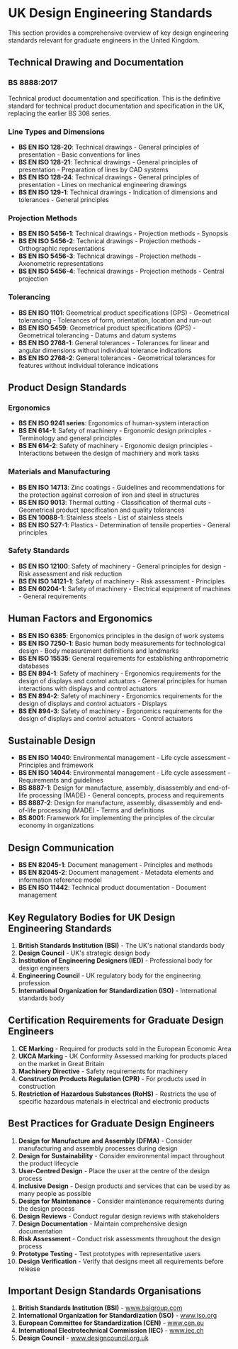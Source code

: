 # UK Design Engineering Standards

This section provides a comprehensive overview of key design engineering standards relevant for graduate engineers in the United Kingdom.

## Technical Drawing and Documentation

### BS 8888:2017
Technical product documentation and specification. This is the definitive standard for technical product documentation and specification in the UK, replacing the earlier BS 308 series.

### Line Types and Dimensions

- **BS EN ISO 128-20**: Technical drawings - General principles of presentation - Basic conventions for lines
- **BS EN ISO 128-21**: Technical drawings - General principles of presentation - Preparation of lines by CAD systems
- **BS EN ISO 128-24**: Technical drawings - General principles of presentation - Lines on mechanical engineering drawings
- **BS EN ISO 129-1**: Technical drawings - Indication of dimensions and tolerances - General principles

### Projection Methods

- **BS EN ISO 5456-1**: Technical drawings - Projection methods - Synopsis
- **BS EN ISO 5456-2**: Technical drawings - Projection methods - Orthographic representations
- **BS EN ISO 5456-3**: Technical drawings - Projection methods - Axonometric representations
- **BS EN ISO 5456-4**: Technical drawings - Projection methods - Central projection

### Tolerancing

- **BS EN ISO 1101**: Geometrical product specifications (GPS) - Geometrical tolerancing - Tolerances of form, orientation, location and run-out
- **BS EN ISO 5459**: Geometrical product specifications (GPS) - Geometrical tolerancing - Datums and datum systems
- **BS EN ISO 2768-1**: General tolerances - Tolerances for linear and angular dimensions without individual tolerance indications
- **BS EN ISO 2768-2**: General tolerances - Geometrical tolerances for features without individual tolerance indications

## Product Design Standards

### Ergonomics

- **BS EN ISO 9241 series**: Ergonomics of human-system interaction
- **BS EN 614-1**: Safety of machinery - Ergonomic design principles - Terminology and general principles
- **BS EN 614-2**: Safety of machinery - Ergonomic design principles - Interactions between the design of machinery and work tasks

### Materials and Manufacturing

- **BS EN ISO 14713**: Zinc coatings - Guidelines and recommendations for the protection against corrosion of iron and steel in structures
- **BS EN ISO 9013**: Thermal cutting - Classification of thermal cuts - Geometrical product specification and quality tolerances
- **BS EN 10088-1**: Stainless steels - List of stainless steels
- **BS EN ISO 527-1**: Plastics - Determination of tensile properties - General principles

### Safety Standards

- **BS EN ISO 12100**: Safety of machinery - General principles for design - Risk assessment and risk reduction
- **BS EN ISO 14121-1**: Safety of machinery - Risk assessment - Principles
- **BS EN 60204-1**: Safety of machinery - Electrical equipment of machines - General requirements

## Human Factors and Ergonomics

- **BS EN ISO 6385**: Ergonomics principles in the design of work systems
- **BS EN ISO 7250-1**: Basic human body measurements for technological design - Body measurement definitions and landmarks
- **BS EN ISO 15535**: General requirements for establishing anthropometric databases
- **BS EN 894-1**: Safety of machinery - Ergonomics requirements for the design of displays and control actuators - General principles for human interactions with displays and control actuators
- **BS EN 894-2**: Safety of machinery - Ergonomics requirements for the design of displays and control actuators - Displays
- **BS EN 894-3**: Safety of machinery - Ergonomics requirements for the design of displays and control actuators - Control actuators

## Sustainable Design

- **BS EN ISO 14040**: Environmental management - Life cycle assessment - Principles and framework
- **BS EN ISO 14044**: Environmental management - Life cycle assessment - Requirements and guidelines
- **BS 8887-1**: Design for manufacture, assembly, disassembly and end-of-life processing (MADE) - General concepts, process and requirements
- **BS 8887-2**: Design for manufacture, assembly, disassembly and end-of-life processing (MADE) - Terms and definitions
- **BS 8001**: Framework for implementing the principles of the circular economy in organizations

## Design Communication

- **BS EN 82045-1**: Document management - Principles and methods
- **BS EN 82045-2**: Document management - Metadata elements and information reference model
- **BS EN ISO 11442**: Technical product documentation - Document management

## Key Regulatory Bodies for UK Design Engineering Standards

1. **British Standards Institution (BSI)** - The UK's national standards body
2. **Design Council** - UK's strategic design body
3. **Institution of Engineering Designers (IED)** - Professional body for design engineers
4. **Engineering Council** - UK regulatory body for the engineering profession
5. **International Organization for Standardization (ISO)** - International standards body

## Certification Requirements for Graduate Design Engineers

1. **CE Marking** - Required for products sold in the European Economic Area
2. **UKCA Marking** - UK Conformity Assessed marking for products placed on the market in Great Britain
3. **Machinery Directive** - Safety requirements for machinery
4. **Construction Products Regulation (CPR)** - For products used in construction
5. **Restriction of Hazardous Substances (RoHS)** - Restricts the use of specific hazardous materials in electrical and electronic products

## Best Practices for Graduate Design Engineers

1. **Design for Manufacture and Assembly (DFMA)** - Consider manufacturing and assembly processes during design
2. **Design for Sustainability** - Consider environmental impact throughout the product lifecycle
3. **User-Centred Design** - Place the user at the centre of the design process
4. **Inclusive Design** - Design products and services that can be used by as many people as possible
5. **Design for Maintenance** - Consider maintenance requirements during the design process
6. **Design Reviews** - Conduct regular design reviews with stakeholders
7. **Design Documentation** - Maintain comprehensive design documentation
8. **Risk Assessment** - Conduct risk assessments throughout the design process
9. **Prototype Testing** - Test prototypes with representative users
10. **Design Verification** - Verify that designs meet all requirements before release

## Important Design Standards Organisations

1. **British Standards Institution (BSI)** - www.bsigroup.com
2. **International Organization for Standardization (ISO)** - www.iso.org
3. **European Committee for Standardization (CEN)** - www.cen.eu
4. **International Electrotechnical Commission (IEC)** - www.iec.ch
5. **Design Council** - www.designcouncil.org.uk
